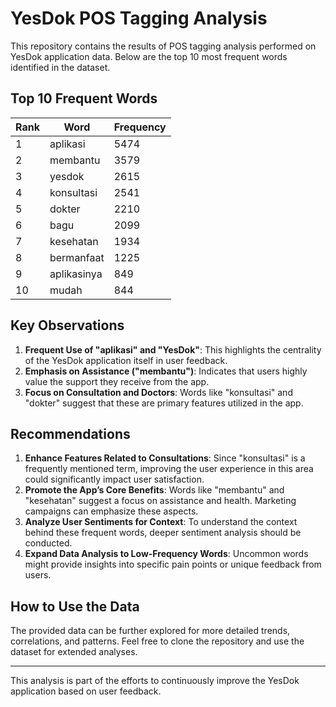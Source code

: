 
# YesDok POS Tagging Analysis

This repository contains the results of POS tagging analysis performed on YesDok application data. Below are the top 10 most frequent words identified in the dataset.

## Top 10 Frequent Words

| Rank | Word         | Frequency |
|------|--------------|-----------|
| 1    | aplikasi     | 5474      |
| 2    | membantu     | 3579      |
| 3    | yesdok       | 2615      |
| 4    | konsultasi   | 2541      |
| 5    | dokter       | 2210      |
| 6    | bagu         | 2099      |
| 7    | kesehatan    | 1934      |
| 8    | bermanfaat   | 1225      |
| 9    | aplikasinya  | 849       |
| 10   | mudah        | 844       |

## Key Observations

1. **Frequent Use of "aplikasi" and "YesDok"**: This highlights the centrality of the YesDok application itself in user feedback.
2. **Emphasis on Assistance ("membantu")**: Indicates that users highly value the support they receive from the app.
3. **Focus on Consultation and Doctors**: Words like "konsultasi" and "dokter" suggest that these are primary features utilized in the app.

## Recommendations

1. **Enhance Features Related to Consultations**: Since "konsultasi" is a frequently mentioned term, improving the user experience in this area could significantly impact user satisfaction.
2. **Promote the App’s Core Benefits**: Words like "membantu" and "kesehatan" suggest a focus on assistance and health. Marketing campaigns can emphasize these aspects.
3. **Analyze User Sentiments for Context**: To understand the context behind these frequent words, deeper sentiment analysis should be conducted.
4. **Expand Data Analysis to Low-Frequency Words**: Uncommon words might provide insights into specific pain points or unique feedback from users.

## How to Use the Data

The provided data can be further explored for more detailed trends, correlations, and patterns. Feel free to clone the repository and use the dataset for extended analyses.

---

This analysis is part of the efforts to continuously improve the YesDok application based on user feedback.
